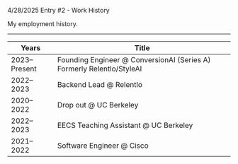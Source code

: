4/28/2025
Entry #2 - Work History

My employment history.

---


| Years        | Title                                                                  |
|--------------|----------------------------------------------------------------------- | 
| 2023–Present | Founding Engineer @ ConversionAI (Series A) Formerly Relentlo/StyleAI  |     
| 2022–2023    | Backend Lead @ Relentlo                                                |
| 2020–2022    | Drop out @ UC Berkeley                                              |
| 2022–2023    | EECS Teaching Assistant @ UC Berkeley                                  |
| 2021–2022    | Software Engineer @ Cisco                                              |


